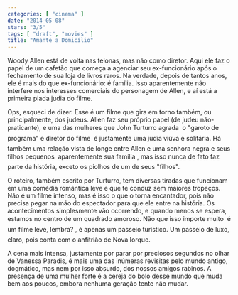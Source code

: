 ```yaml
---
categories: [ "cinema" ]
date: "2014-05-08"
stars: "3/5"
tags: [ "draft", "movies" ]
title: "Amante a Domicílio"
---
```

Woody Allen está de volta nas telonas, mas não como diretor. Aqui ele
faz o papel de um cafetão que começa a agenciar seu ex-funcionário
após o fechamento de sua loja de livros raros. Na verdade, depois
de tantos anos, ele é mais do que ex-funcionário: é família. Isso
aparentemente não interfere nos interesses comerciais do personagem de
Allen, e aí está a primeira piada judia do filme.

Ops, esqueci de dizer. Esse é um filme que gira em torno também,
ou principalmente, dos judeus. Allen faz seu próprio papel (de judeu
não-praticante), e uma das mulheres que John Turturro agrada  o
"garoto de programa" e diretor do filme  é justamente uma judia viúva
e solitária. Há também uma relação vista de longe entre Allen e uma
senhora negra e seus filhos pequenos  aparentemente sua família ,
mas isso nunca de fato faz parte da história, exceto os piolhos de um
de seus "filhos".

O roteiro, também escrito por Turturro, tem diversas tiradas que
funcionam em uma comédia romântica leve e que te conduz sem maiores
tropeços. Não é um filme intenso, mas é isso o que o torna encantador,
pois não precisa pegar na mão do espectador para que ele entre na
história. Os acontecimentos simplesmente vão ocorrendo, e quando menos
se espera, estamos no centro de um quadrado amoroso. Não que isso importe
muito  é um filme leve, lembra? , é apenas um passeio turístico. Um
passeio de luxo, claro, pois conta com o anfitrião de Nova Iorque.

A cena mais intensa, justamente por parar por preciosos segundos no
olhar de Vanessa Paradis, é mais uma das inúmeras revisitas pelo
mundo antigo, dogmático, mas nem por isso absurdo, dos nossos amigos
rabinos. A presença de uma mulher forte é a cereja do bolo desse mundo
que muda bem aos poucos, embora nenhuma geração tente não mudar.
